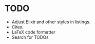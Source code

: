 # TODO

* Adjust Elixir and other styles in listings.
* Cites.
* LaTeX code formatter
* Search for TODOs
